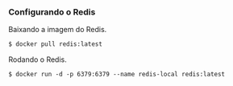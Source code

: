 ### Configurando o Redis

Baixando a imagem do Redis.
```bash
$ docker pull redis:latest
```

Rodando o Redis.
```shell
$ docker run -d -p 6379:6379 --name redis-local redis:latest
```